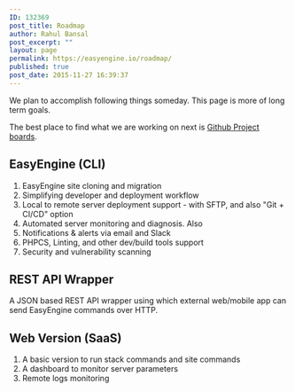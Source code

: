 ```yaml
---
ID: 132369
post_title: Roadmap
author: Rahul Bansal
post_excerpt: ""
layout: page
permalink: https://easyengine.io/roadmap/
published: true
post_date: 2015-11-27 16:39:37
---
```

<!-- wp:paragraph -->
<p>We plan to accomplish following things someday. This page is more of long term goals. </p>
<!-- /wp:paragraph -->

<!-- wp:paragraph -->
<p>The best place to find what we are working on next is <a href="https://github.com/orgs/EasyEngine/projects">Github Project boards</a>. </p>
<!-- /wp:paragraph -->

<!-- wp:heading -->
<h2>EasyEngine (CLI)</h2>
<!-- /wp:heading -->

<!-- wp:list {"ordered":true} -->
<ol><li>EasyEngine site cloning and migration</li><li>Simplifying&nbsp;developer and deployment workflow</li><li>Local to remote server deployment support - with SFTP, and also "Git + CI/CD" option</li><li>Automated server&nbsp;monitoring and diagnosis. Also</li><li>Notifications &amp; alerts via email and Slack</li><li>PHPCS, Linting, and other dev/build tools support</li><li>Security and vulnerability scanning&nbsp;</li></ol>
<!-- /wp:list -->

<!-- wp:heading -->
<h2>REST API Wrapper</h2>
<!-- /wp:heading -->

<!-- wp:paragraph -->
<p>A JSON based REST API wrapper using which external web/mobile app can send EasyEngine commands over HTTP.</p>
<!-- /wp:paragraph -->

<!-- wp:heading -->
<h2>Web Version (SaaS)</h2>
<!-- /wp:heading -->

<!-- wp:list {"ordered":true} -->
<ol><li>A basic version to run stack commands and site commands</li><li>A dashboard to monitor server parameters</li><li>Remote logs monitoring</li></ol>
<!-- /wp:list -->

<!-- wp:paragraph -->
<p></p>
<!-- /wp:paragraph -->